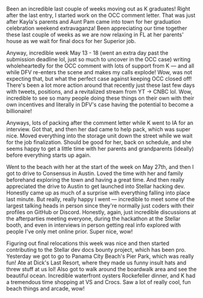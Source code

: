 Been an incredible last couple of weeks moving out as K graduates! Right after the last entry, I started work on the OCC comment letter. That was just after Kayla's parents and Aunt Pam came into town for her graduation celebration weekend extravaganza! Been appreciating our time together these last couple of weeks as we are now relaxing in FL at her parents' house as we wait for final docs for her Superior job.

Anyway, incredible week May 13 - 18 (went an extra day past the submission deadline lol, just so much to uncover in the OCC case) writing wholeheartedly for the OCC comment with lots of support from K — and all while DFV re-enters the scene and makes my calls explode! Wow, was not expecting that, but what the perfect case against keeping OCC closed off! There's been a lot more action around that recently just these last few days with tweets, positions, and a revitalized stream from YT -> CNBC lol. Wow, incredible to see so many people doing these things on their own with their own incentives and literally in DFV's case having the potential to become a billionaire!

Anyways, lots of packing after the comment letter while K went to IA for an interview. Got that, and then her dad came to help pack, which was super nice. Moved everything into the storage unit down the street while we wait for the job finalization. Should be good for her, back on schedule, and she seems happy to get a little time with her parents and grandparents (ideally) before everything starts up again.

Went to the beach with her at the start of the week on May 27th, and then I got to drive to Consensus in Austin. Loved the time with her and family beforehand exploring the town and having a great time. And then really appreciated the drive to Austin to get launched into Stellar hacking dev. Honestly came up as much of a surprise with everything falling into place last minute. But really, really happy I went — incredible to meet some of the largest talking heads in person since they're normally just coders with their profiles on GitHub or Discord. Honestly, again, just incredible discussions at the afterparties meeting everyone, during the hackathon at the Stellar booth, and even in interviews in person getting real info explored with people I've only met online prior. Super nice, wow!

Figuring out final relocations this week was nice and then started contributing to the Stellar dev docs bounty project, which has been pro. Yesterday we got to go to Panama City Beach's Pier Park, which was really fun! Ate at Dick's Last Resort, where they made us funny insult hats and threw stuff at us lol! Also got to walk around the boardwalk area and see the beautiful ocean. Incredible waterfront oysters Rockefeller dinner, and K had a tremendous time shopping at VS and Crocs. Saw a lot of really cool, fun beach things and arcade, wow!
